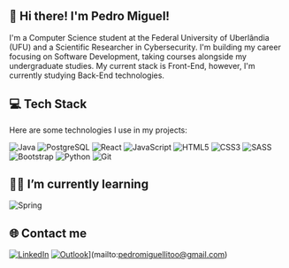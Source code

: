 ## 👋 Hi there! I'm Pedro Miguel!

I'm a Computer Science student at the Federal University of Uberlândia (UFU) and a Scientific Researcher in Cybersecurity. I'm building my career focusing on Software Development, taking courses alongside my undergraduate studies. My current stack is Front-End, however, I'm currently studying Back-End technologies.

## 💻 Tech Stack
Here are some technologies I use in my projects:

![Java](https://img.shields.io/badge/Java-ED8B00?style=for-the-badge&logo=openjdk&logoColor=white)
![PostgreSQL](https://img.shields.io/badge/PostgreSQL-316192?style=for-the-badge&logo=postgresql&logoColor=white)
![React](https://img.shields.io/badge/React-20232A?style=for-the-badge&logo=react&logoColor=61DAFB)
![JavaScript](https://img.shields.io/badge/JavaScript-F7DF1E?style=for-the-badge&logo=javascript&logoColor=black)
![HTML5](https://img.shields.io/badge/HTML5-E34F26?style=for-the-badge&logo=html5&logoColor=white)
![CSS3](https://img.shields.io/badge/CSS3-1572B6?style=for-the-badge&logo=css3&logoColor=white)
![SASS](https://img.shields.io/badge/Sass-CC6699?style=for-the-badge&logo=sass&logoColor=white)
![Bootstrap](https://img.shields.io/badge/Bootstrap-563D7C?style=for-the-badge&logo=bootstrap&logoColor=white)
![Python](https://img.shields.io/badge/Python-3776AB?style=for-the-badge&logo=python&logoColor=white)
![Git](https://img.shields.io/badge/GIT-E44C30?style=for-the-badge&logo=git&logoColor=white)

## 🧑‍💻 I’m currently learning
![Spring](https://img.shields.io/badge/Spring-6DB33F?style=for-the-badge&logo=spring&logoColor=white)

## 🌐 Contact me
[![LinkedIn](https://img.shields.io/badge/LinkedIn-0077B5?style=for-the-badge&logo=linkedin&logoColor=white)](https://www.linkedin.com/in/pmiguell/)
[![Outlook]([https://img.shields.io/badge/Gmail-D14836?style=for-the-badge&logo=gmail&logoColor=white)](https://img.shields.io/badge/Microsoft_Outlook-0078D4?style=for-the-badge&logo=microsoft-outlook&logoColor=white)](mailto:pedromiguellitoo@gmail.com)
